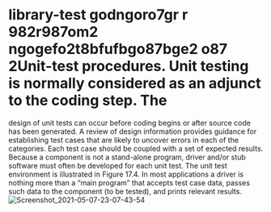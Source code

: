 # library-test  godngoro7gr  r  982r987om2  ngogefo2t8bfufbgo87bge2  o87  2Unit-test procedures. Unit testing is normally considered as an adjunct to the coding step. The
design of unit tests can occur before coding begins or after source code has been generated. A
review of design information provides guidance for establishing test cases that are likely to
uncover errors in each of the categories. Each test case should be coupled with a set of
expected results.
Because a component is not a stand-alone program, driver and/or stub software must often be
developed for each unit test. The unit test environment is illustrated in Figure 17.4. In most
applications a driver is nothing more than a “main program” that accepts test case data, passes
such data to the component (to be tested), and prints relevant results.
![Screenshot_2021-05-07-23-07-43-54](https://github.com/user-attachments/assets/4d1f8c62-8bf2-468b-a905-db7d2e4c121b)
